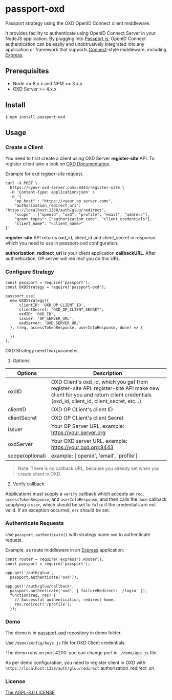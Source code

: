 # passport-oxd

Passport strategy using the OXD OpenID Connect client middleware.
 
It provides facility to authenticate using OpenID Connect Server in your NodeJS application. By plugging into [Passport.js](http://passportjs.org), OpenID Connect authentication can be easily and unobtrusively integrated into any application or framework that supports [Connect](https://github.com/senchalabs/connect#readme)-style middleware, including [Express](http://expressjs.com/).

## Prerequisites

- Node >= 8.x.x and NPM >= 3.x.x
- OXD Server >= 4.x.x 

## Install

```
$ npm install passport-oxd
```

## Usage

### Create a Client

You need to first create a client using OXD Server **register-site** API. To register client take a look on [OXD Documentation](https://gluu.org/docs/oxd/4.0.beta/api/#register-site).

Example for oxd regiser-site request.
```
curl -X POST \
  https://<your-oxd-server.com>:8443/register-site \
  -H 'Content-Type: application/json' \
  -d '{
    "op_host" : "https://<your_op_server.com>",
    "authorization_redirect_uri": "https://localhost:1338/auth/gluu/redirect",
    "scope" : ["openid", "oxd", "profile", "email", "address"],
    "grant_types": ["authorization_code", "client_credentials"],
    "client_name": "<client_name>"
}'
```

**register-site** API returns oxd_id, client_id and client_secret in response. which you need to use in passport-oxd configuration.

**authorization_redirect_uri** is your client application **callbackURL**. After authnetication, OP server will redirect you on this URL.

### Configure Strategy

```
const passport = require('passport');
const OXDStrategy = require('passport-oxd');

passport.use(
  new OXDStrategy({
      clientID: 'OXD_OP_CLIENT_ID',
      clientSecret: 'OXD_OP_CLIENT_SECRET',
      oxdID: 'OXD_ID',
      issuer: 'OP_SERVER_URL',
      oxdServer: 'OXD_SERVER_URL'
  }, (req, accessTokenResponse, userInfoResponse, done) => {
    
  })
);
```

OXD Strategy need two parameter.

1. Options:

| Options | Description |
|---------|-------------|
|oxdID|OXD Client's oxd_id, which you get from register-site API. register-site API make new client for you and return client credentials (oxd_id, client_id, client_secret, etc...).|
|clientID|OXD OP CLient's client ID|
|clientSecret|OXD OP CLient's client Secret|
|issuer|Your OP Server URL. example: https://your.server.org|
|oxdServer|Your OXD server URL. example: https://your.oxd.org:8443|
|scope(optional)|example: ['openid', 'email', 'profile']|

> Note:
There is no callback URL, because you already set when you create client in OXD.   

2. Verify callback

Applications must supply a `verify` callback which accepts an `req`, `accessTokenResponse`, and `userInfoResponse`, and then calls the `done` callback supplying a `user`, which should be set to `false` if the credentials are not valid. If an exception occurred, `err` should be set.

### Authenticate Requests

Use `passport.authenticate()` with strategy name `oxd` to authenticate request.

Example, as route middleware in an [Express](http://expressjs.com/) application:

```
const router = require('express').Router();
const passport = require('passport');

app.get('/auth/gluu',
  passport.authenticate('oxd'));

app.get('/auth/gluu/callback',
  passport.authenticate('oxd', { failureRedirect: '/login' }),
  function(req, res) {
    // Successful authentication, redirect home.
    res.redirect('/profile');
  });
```

### Demo

The demo is in [passport-oxd](https://github.com/GluuFederation/passport-oxd/) repository in demo folder.

Use `/demo/config/keys.js` file for OXD Client credentials.

The demo runs on port 4200. you can change port in `./demo/app.js` file.

As per demo configuration, you need to register client in OXD with `https://localhost:1338/auth/gluu/redirect` authorization_redirect_uri.

### License

[The AGPL-3.0 LICENSE](https://raw.githubusercontent.com/GluuFederation/passport-oxd/master/LICENSE) 

